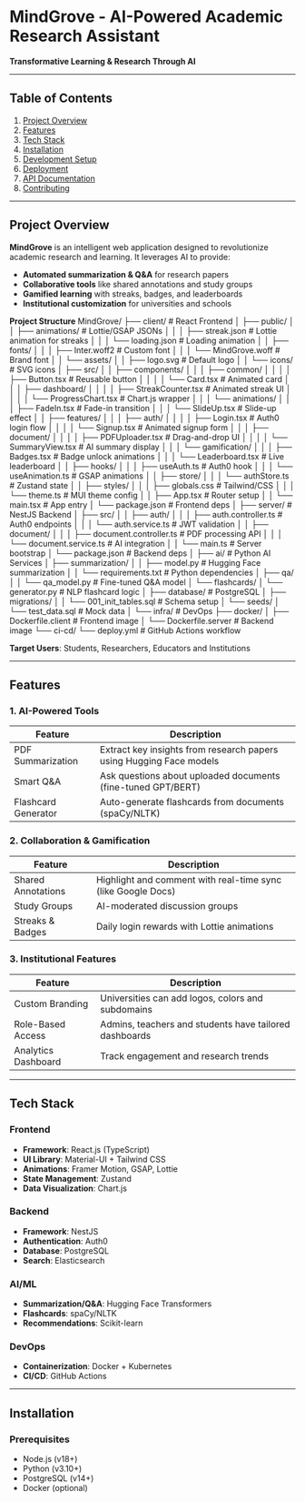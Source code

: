 # MindGrove - AI-Powered Academic Research Assistant  
**Transformative Learning & Research Through AI**  

---

## Table of Contents  
1. [Project Overview](#-project-overview)  
2. [Features](#-features)  
3. [Tech Stack](#-tech-stack)  
4. [Installation](#-installation)  
5. [Development Setup](#-development-setup)  
6. [Deployment](#-deployment)  
7. [API Documentation](#-api-documentation)  
8. [Contributing](#-contributing)  


---

## Project Overview  
**MindGrove** is an intelligent web application designed to revolutionize academic research and learning. It leverages AI to provide:  
- **Automated summarization & Q&A** for research papers  
- **Collaborative tools** like shared annotations and study groups  
- **Gamified learning** with streaks, badges, and leaderboards  
- **Institutional customization** for universities and schools  

**Project Structure**
MindGrove/
├── client/ # React Frontend
│ ├── public/
│ │ ├── animations/ # Lottie/GSAP JSONs
│ │ │ ├── streak.json # Lottie animation for streaks
│ │ │ └── loading.json # Loading animation
│ │ ├── fonts/
│ │ │ ├── Inter.woff2 # Custom font
│ │ │ └── MindGrove.woff # Brand font
│ │ └── assets/
│ │ ├── logo.svg # Default logo
│ │ └── icons/ # SVG icons
│ ├── src/
│ │ ├── components/
│ │ │ ├── common/
│ │ │ │ ├── Button.tsx # Reusable button
│ │ │ │ └── Card.tsx # Animated card
│ │ │ ├── dashboard/
│ │ │ │ ├── StreakCounter.tsx # Animated streak UI
│ │ │ │ └── ProgressChart.tsx # Chart.js wrapper
│ │ │ └── animations/
│ │ │ ├── FadeIn.tsx # Fade-in transition
│ │ │ └── SlideUp.tsx # Slide-up effect
│ │ ├── features/
│ │ │ ├── auth/
│ │ │ │ ├── Login.tsx # Auth0 login flow
│ │ │ │ └── Signup.tsx # Animated signup form
│ │ │ ├── document/
│ │ │ │ ├── PDFUploader.tsx # Drag-and-drop UI
│ │ │ │ └── SummaryView.tsx # AI summary display
│ │ │ └── gamification/
│ │ │ ├── Badges.tsx # Badge unlock animations
│ │ │ └── Leaderboard.tsx # Live leaderboard
│ │ ├── hooks/
│ │ │ ├── useAuth.ts # Auth0 hook
│ │ │ └── useAnimation.ts # GSAP animations
│ │ ├── store/
│ │ │ └── authStore.ts # Zustand state
│ │ ├── styles/
│ │ │ ├── globals.css # Tailwind/CSS
│ │ │ └── theme.ts # MUI theme config
│ │ ├── App.tsx # Router setup
│ │ └── main.tsx # App entry
│ └── package.json # Frontend deps
│
├── server/ # NestJS Backend
│ ├── src/
│ │ ├── auth/
│ │ │ ├── auth.controller.ts # Auth0 endpoints
│ │ │ └── auth.service.ts # JWT validation
│ │ ├── document/
│ │ │ ├── document.controller.ts # PDF processing API
│ │ │ └── document.service.ts # AI integration
│ │ └── main.ts # Server bootstrap
│ └── package.json # Backend deps
│
├── ai/ # Python AI Services
│ ├── summarization/
│ │ ├── model.py # Hugging Face summarization
│ │ └── requirements.txt # Python dependencies
│ ├── qa/
│ │ └── qa_model.py # Fine-tuned Q&A model
│ └── flashcards/
│ └── generator.py # NLP flashcard logic
│
├── database/ # PostgreSQL
│ ├── migrations/
│ │ └── 001_init_tables.sql # Schema setup
│ └── seeds/
│ └── test_data.sql # Mock data
│
└── infra/ # DevOps
├── docker/
│ ├── Dockerfile.client # Frontend image
│ └── Dockerfile.server # Backend image
└── ci-cd/
└── deploy.yml # GitHub Actions workflow


**Target Users**: Students, Researchers, Educators and Institutions  

---

## Features  
### 1. AI-Powered Tools  
| Feature                | Description                                                                 |
|------------------------|-----------------------------------------------------------------------------|
| PDF Summarization      | Extract key insights from research papers using Hugging Face models         |
| Smart Q&A              | Ask questions about uploaded documents (fine-tuned GPT/BERT)                |
| Flashcard Generator    | Auto-generate flashcards from documents (spaCy/NLTK)                        |

### 2. Collaboration & Gamification  
| Feature                | Description                                                                 |
|------------------------|-----------------------------------------------------------------------------|
| Shared Annotations     | Highlight and comment with real-time sync (like Google Docs)                |
| Study Groups           | AI-moderated discussion groups                                              |
| Streaks & Badges       | Daily login rewards with Lottie animations                                  |

### 3. Institutional Features  
| Feature                | Description                                                                 |
|------------------------|-----------------------------------------------------------------------------|
| Custom Branding        | Universities can add logos, colors and subdomains                         |
| Role-Based Access      | Admins, teachers and students have tailored dashboards                    |
| Analytics Dashboard    | Track engagement and research trends                                       |

---

## Tech Stack  
### Frontend  
- **Framework**: React.js (TypeScript)  
- **UI Library**: Material-UI + Tailwind CSS  
- **Animations**: Framer Motion, GSAP, Lottie  
- **State Management**: Zustand  
- **Data Visualization**: Chart.js  

### Backend  
- **Framework**: NestJS  
- **Authentication**: Auth0  
- **Database**: PostgreSQL  
- **Search**: Elasticsearch  

### AI/ML  
- **Summarization/Q&A**: Hugging Face Transformers  
- **Flashcards**: spaCy/NLTK  
- **Recommendations**: Scikit-learn  

### DevOps  
- **Containerization**: Docker + Kubernetes  
- **CI/CD**: GitHub Actions  

---

##  Installation  
### Prerequisites  
- Node.js (v18+)  
- Python (v3.10+)  
- PostgreSQL (v14+)  
- Docker (optional)  


